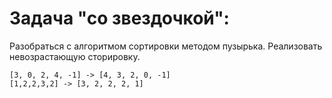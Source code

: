 # Задача "со звездочкой": 

  Разобраться с алгоритмом сортировки методом пузырька. Реализовать невозрастающую сторировку.

```
[3, 0, 2, 4, -1] -> [4, 3, 2, 0, -1]
[1,2,2,3,2] -> [3, 2, 2, 2, 1]

```
